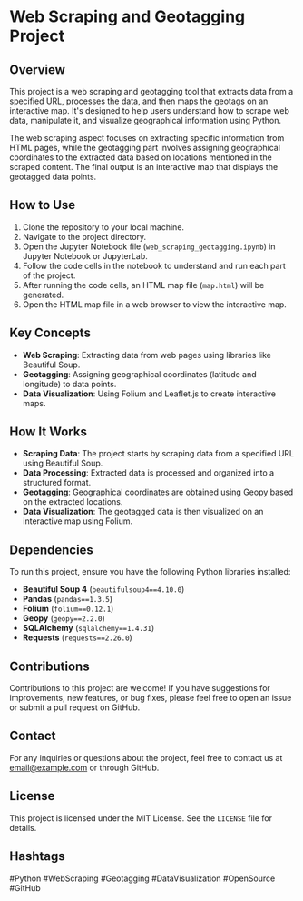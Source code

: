 # Web Scraping and Geotagging Project

## Overview

This project is a web scraping and geotagging tool that extracts data from a specified URL, processes the data, and then maps the geotags on an interactive map. It's designed to help users understand how to scrape web data, manipulate it, and visualize geographical information using Python.

The web scraping aspect focuses on extracting specific information from HTML pages, while the geotagging part involves assigning geographical coordinates to the extracted data based on locations mentioned in the scraped content. The final output is an interactive map that displays the geotagged data points.

## How to Use

1. Clone the repository to your local machine.
2. Navigate to the project directory.
3. Open the Jupyter Notebook file (`web_scraping_geotagging.ipynb`) in Jupyter Notebook or JupyterLab.
4. Follow the code cells in the notebook to understand and run each part of the project.
5. After running the code cells, an HTML map file (`map.html`) will be generated.
6. Open the HTML map file in a web browser to view the interactive map.

## Key Concepts

- **Web Scraping**: Extracting data from web pages using libraries like Beautiful Soup.
- **Geotagging**: Assigning geographical coordinates (latitude and longitude) to data points.
- **Data Visualization**: Using Folium and Leaflet.js to create interactive maps.

## How It Works

- **Scraping Data**: The project starts by scraping data from a specified URL using Beautiful Soup.
- **Data Processing**: Extracted data is processed and organized into a structured format.
- **Geotagging**: Geographical coordinates are obtained using Geopy based on the extracted locations.
- **Data Visualization**: The geotagged data is then visualized on an interactive map using Folium.

## Dependencies

To run this project, ensure you have the following Python libraries installed:

- **Beautiful Soup 4** (`beautifulsoup4==4.10.0`)
- **Pandas** (`pandas==1.3.5`)
- **Folium** (`folium==0.12.1`)
- **Geopy** (`geopy==2.2.0`)
- **SQLAlchemy** (`sqlalchemy==1.4.31`)
- **Requests** (`requests==2.26.0`)

## Contributions

Contributions to this project are welcome! If you have suggestions for improvements, new features, or bug fixes, please feel free to open an issue or submit a pull request on GitHub.

## Contact

For any inquiries or questions about the project, feel free to contact us at [email@example.com](mailto:email@example.com) or through GitHub.

## License

This project is licensed under the MIT License. See the `LICENSE` file for details.

## Hashtags

#Python #WebScraping #Geotagging #DataVisualization #OpenSource #GitHub
